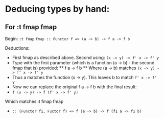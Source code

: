     
# Deducing types by hand:

## For :t fmap fmap

Begin:
```:t fmap```
```fmap :: Functor f => (a -> b) -> f a -> f b```

Deductions:
* First fmap as described above. Second using: ```(x -> y) -> f' x -> f' y```
* Type with the first parameter (which is a function (a -> b) - the second fmap that is) provided:
** f a -> f b
** Where (a -> b) matches ```(x -> y) -> f' x -> f' y```
* Thus a matches the function (x -> y). This leaves b to match ```f' x -> f' y```
* Now we can replace the original f a -> f b with the final result:
* ```f (x -> y) -> f (f' x -> f' y)```

Which matches :t fmap fmap
* ```:: (Functor f1, Fuctor f) => f (a -> b) -> f (f1 a -> f1 b)```

